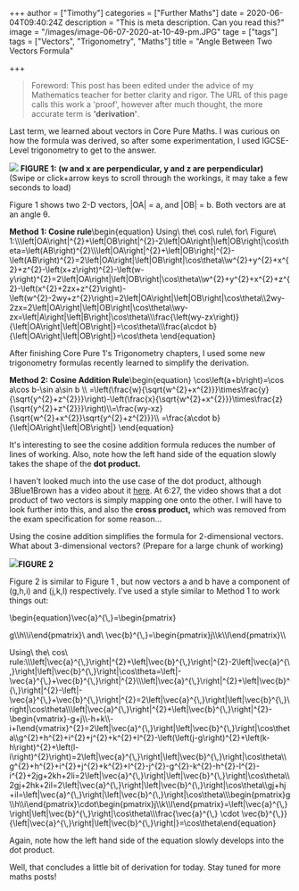 +++
author = ["Timothy"]
categories = ["Further Maths"]
date = 2020-06-04T09:40:24Z
description = "This is meta description. Can you read this?"
image = "/images/image-06-07-2020-at-10-49-pm.JPG"
tage = ["tags"]
tags = ["Vectors", "Trigonometry", "Maths"]
title = "Angle Between Two Vectors Formula"

+++
> Foreword: This post has been edited under the advice of my Mathematics teacher for better clarity and rigor. The URL of this page  calls this work a 'proof', however after much thought, the more accurate term is **'derivation'**.

Last term, we learned about vectors in Core Pure Maths. I was curious on how the formula was derived, so after some experimentation, I used IGCSE-Level trigonometry to get to the answer.

![](/images/img_5c8404ec2a3c-1.jpeg)
**FIGURE 1: (w and x are perpendicular, y and z are perpendicular)**
(Swipe or click+arrow keys to scroll through the workings, it may take a few seconds to load)

Figure 1 shows two 2-D vectors, |OA| = a, and |OB| = b. Both vectors are at an angle θ.

**Method 1: Cosine rule**\\begin{equation} Using\\ the\\ cos\\ rule\\ for\\ Figure\\ 1:\\\\\\left|OA\\right|^{2}+\\left|OB\\right|^{2}-2\\left|OA\\right|\\left|OB\\right|\\cos\\theta=\\left(AB\\right)^{2}\\\\\\left|OA\\right|^{2}+\\left|OB\\right|^{2}-\\left(AB\\right)^{2}=2\\left|OA\\right|\\left|OB\\right|\\cos\\theta\\\\w^{2}+y^{2}+x^{2}+z^{2}-\\left(x+z\\right)^{2}-\\left(w-y\\right)^{2}=2\\left|OA\\right|\\left|OB\\right|\\cos\\theta\\\\w^{2}+y^{2}+x^{2}+z^{2}-\\left(x^{2}+2zx+z^{2}\\right)-\\left(w^{2}-2wy+z^{2}\\right)=2\\left|OA\\right|\\left|OB\\right|\\cos\\theta\\\\2wy-2zx=2\\left|OA\\right|\\left|OB\\right|\\cos\\theta\\\\wy-zx=\\left|A\\right|\\left|B\\right|\\cos\\theta\\\\\\frac{\\left(wy-zx\\right)}{\\left|OA\\right|\\left|OB\\right|}=\\cos\\theta\\\\\\frac{a\\cdot b}{\\left|OA\\right|\\left|OB\\right|}=\\cos\\theta \\end{equation}

After finishing Core Pure 1's Trigonometry chapters, I used some new trigonometry formulas recently learned to simplify the derivation.

**Method 2: Cosine Addition Rule**\\begin{equation} \\cos\\left(a+b\\right)=\\cos a\\cos b-\\sin a\\sin b \\\\ =\\left(\\frac{w}{\\sqrt{w^{2}+x^{2}}}\\times\\frac{y}{\\sqrt{y^{2}+z^{2}}}\\right)-\\left(\\frac{x}{\\sqrt{w^{2}+x^{2}}}\\times\\frac{z}{\\sqrt{y^{2}+z^{2}}}\\right)\\\\=\\frac{wy-xz}{\\sqrt{w^{2}+x^{2}}\\sqrt{y^{2}+z^{2}}}\\\\ =\\frac{a\\cdot b}{\\left|OA\\right|\\left|OB\\right|} \\end{equation}

It's interesting to see the cosine addition formula reduces the number of lines of working. Also, note how the left hand side of the equation slowly takes the shape of the **dot product.**

I haven't looked much into the use case of the dot product, although 3Blue1Brown has a video about it [here](https://www.youtube.com/watch?v=LyGKycYT2v0). At 6:27, the video shows that a dot product of two vectors is simply mapping one onto the other. I will have to look further into this, and also the **cross product,** which was removed from the exam specification for some reason...

Using the cosine addition simplifies the formula for 2-dimensional vectors. What about 3-dimensional vectors?  (Prepare for a large chunk of working)

![](/images/img_0462.jpg)**FIGURE 2**

Figure 2 is similar to Figure 1 , but now vectors a and b have a component of (g,h,i) and (j,k,l) respectively. I've used a style similar to Method 1 to work things out:

\\begin{equation}\\vec{a}^{\\,}=\\begin{pmatrix}

g\\\\h\\\\i\\end{pmatrix}\\ and\\  \\vec{b}^{\\,}=\\begin{pmatrix}j\\\\k\\\\l\\end{pmatrix}\\\\

Using\\ the\\ cos\\ rule:\\\\\\left|\\vec{a}^{\\,}\\right|^{2}+\\left|\\vec{b}^{\\,}\\right|^{2}-2\\left|\\vec{a}^{\\,}\\right|\\left|\\vec{b}^{\\,}\\right|\\cos\\theta=\\left|-\\vec{a}^{\\,}+\\vec{b}^{\\,}\\right|^{2}\\\\\\left|\\vec{a}^{\\,}\\right|^{2}+\\left|\\vec{b}^{\\,}\\right|^{2}-\\left|-\\vec{a}^{\\,}+\\vec{b}^{\\,}\\right|^{2}=2\\left|\\vec{a}^{\\,}\\right|\\left|\\vec{b}^{\\,}\\right|\\cos\\theta\\\\\\left|\\vec{a}^{\\,}\\right|^{2}+\\left|\\vec{b}^{\\,}\\right|^{2}-\\begin{vmatrix}-g+j\\\\-h+k\\\\-i+l\\end{vmatrix}^{2}=2\\left|\\vec{a}^{\\,}\\right|\\left|\\vec{b}^{\\,}\\right|\\cos\\theta\\\\g^{2}+h^{2}+i^{2}+j^{2}+k^{2}+l^{2}-\\left(\\left(j-g\\right)^{2}+\\left(k-h\\right)^{2}+\\left(l-i\\right)^{2}\\right)=2\\left|\\vec{a}^{\\,}\\right|\\left|\\vec{b}^{\\,}\\right|\\cos\\theta\\\\g^{2}+h^{2}+i^{2}+j^{2}+k^{2}+l^{2}-j^{2}-g^{2}-k^{2}-h^{2}-l^{2}-i^{2}+2jg+2kh+2li=2\\left|\\vec{a}^{\\,}\\right|\\left|\\vec{b}^{\\,}\\right|\\cos\\theta\\\\2gj+2hk+2il=2\\left|\\vec{a}^{\\,}\\right|\\left|\\vec{b}^{\\,}\\right|\\cos\\theta\\\\gj+hj+il=\\left|\\vec{a}^{\\,}\\right|\\left|\\vec{b}^{\\,}\\right|\\cos\\theta\\\\\\begin{pmatrix}g\\\\h\\\\i\\end{pmatrix}\\cdot\\begin{pmatrix}j\\\\k\\\\l\\end{pmatrix}=\\left|\\vec{a}^{\\,}\\right|\\left|\\vec{b}^{\\,}\\right|\\cos\\theta\\\\\\frac{\\vec{a}^{\\,} \\cdot \\vec{b}^{\\,}}{\\left|\\vec{a}^{\\,}\\right|\\left|\\vec{b}^{\\,}\\right|}=\\cos\\theta\\end{equation}

Again, note how the left hand side of the equation slowly develops into the dot product.

Well, that concludes a little bit of derivation for today. Stay tuned for more maths posts!